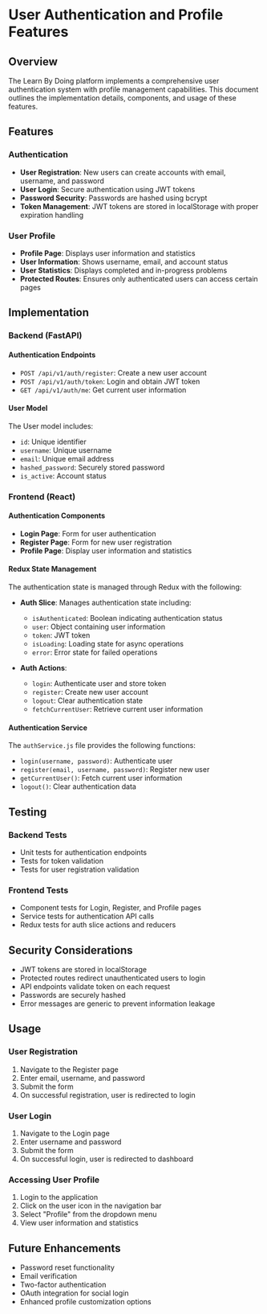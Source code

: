 # User Authentication and Profile Features

## Overview

The Learn By Doing platform implements a comprehensive user authentication system with profile management capabilities. This document outlines the implementation details, components, and usage of these features.

## Features

### Authentication

- **User Registration**: New users can create accounts with email, username, and password
- **User Login**: Secure authentication using JWT tokens
- **Password Security**: Passwords are hashed using bcrypt
- **Token Management**: JWT tokens are stored in localStorage with proper expiration handling

### User Profile

- **Profile Page**: Displays user information and statistics
- **User Information**: Shows username, email, and account status
- **User Statistics**: Displays completed and in-progress problems
- **Protected Routes**: Ensures only authenticated users can access certain pages

## Implementation

### Backend (FastAPI)

#### Authentication Endpoints

- `POST /api/v1/auth/register`: Create a new user account
- `POST /api/v1/auth/token`: Login and obtain JWT token
- `GET /api/v1/auth/me`: Get current user information

#### User Model

The User model includes:
- `id`: Unique identifier
- `username`: Unique username
- `email`: Unique email address
- `hashed_password`: Securely stored password
- `is_active`: Account status

### Frontend (React)

#### Authentication Components

- **Login Page**: Form for user authentication
- **Register Page**: Form for new user registration
- **Profile Page**: Display user information and statistics

#### Redux State Management

The authentication state is managed through Redux with the following:

- **Auth Slice**: Manages authentication state including:
  - `isAuthenticated`: Boolean indicating authentication status
  - `user`: Object containing user information
  - `token`: JWT token
  - `isLoading`: Loading state for async operations
  - `error`: Error state for failed operations

- **Auth Actions**:
  - `login`: Authenticate user and store token
  - `register`: Create new user account
  - `logout`: Clear authentication state
  - `fetchCurrentUser`: Retrieve current user information

#### Authentication Service

The `authService.js` file provides the following functions:
- `login(username, password)`: Authenticate user
- `register(email, username, password)`: Register new user
- `getCurrentUser()`: Fetch current user information
- `logout()`: Clear authentication data

## Testing

### Backend Tests

- Unit tests for authentication endpoints
- Tests for token validation
- Tests for user registration validation

### Frontend Tests

- Component tests for Login, Register, and Profile pages
- Service tests for authentication API calls
- Redux tests for auth slice actions and reducers

## Security Considerations

- JWT tokens are stored in localStorage
- Protected routes redirect unauthenticated users to login
- API endpoints validate token on each request
- Passwords are securely hashed
- Error messages are generic to prevent information leakage

## Usage

### User Registration

1. Navigate to the Register page
2. Enter email, username, and password
3. Submit the form
4. On successful registration, user is redirected to login

### User Login

1. Navigate to the Login page
2. Enter username and password
3. Submit the form
4. On successful login, user is redirected to dashboard

### Accessing User Profile

1. Login to the application
2. Click on the user icon in the navigation bar
3. Select "Profile" from the dropdown menu
4. View user information and statistics

## Future Enhancements

- Password reset functionality
- Email verification
- Two-factor authentication
- OAuth integration for social login
- Enhanced profile customization options
